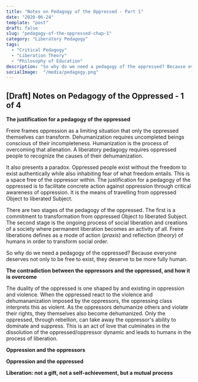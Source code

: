 ```yaml
---
title: "Notes on Pedagogy of the Oppressed - Part 1"
date: "2020-06-24"
template: "post"
draft: false
slug: "pedagogy-of-the-oppressed-chap-1"
category: "Liberatory Pedagogy"
tags:
  - "Critical Pedagogy"
  - "Liberation Theory" 
  - "Philosophy of Education"
description: "So why do we need a pedagogy of the oppressed? Because everyone deserves not only to be free to exist, they deserve to be more fully human"
socialImage:  "/media/pedagogy.png"
---
```


## [Draft] Notes on Pedagogy of the Oppressed -  1 of 4 


**The justification for a pedagogy of the oppressed**

Freire frames oppression as a limiting situation that only the oppressed themselves can transform. Dehumanization requires uncompleted beings conscious of their incompleteness. Humanization is the process of overcoming that alienation. A liberatory pedagogy requires oppressed people to recognize the causes of their dehumanization. 

It also presents a paradox. Oppressed people exist without the freedom to exist authentically while also inhabiting fear of what freedom entails. This is a space free of the oppressor within. The justification for a pedagogy of the oppressed is to facilitate concrete action against oppression through critical awareness of oppression. It is the means of travelling from oppressed Object to liberated Subject.

There are two stages of the pedagogy of the oppressed. The first is a commitment to transformation from oppressed Object to liberated Subject. The second stage is the ongoing process of social liberation and creations of a society where permanent liberation becomes an activity of all.  Freire liberations defines as a mode of action (*praxis*) and reflection (*theory*) of humans in order to transform social order.

So why do we need a pedagogy of the oppressed? Because everyone deserves not only to be free to exist, they deserve to be more fully human.  


**The contradiction between the oppressors and the oppressed, and how it is overcome**

The duality of the oppressed is one shaped by and existing in oppression and violence. When the oppressed react to the violence and dehumananization imposed by the oppressors, the oppressing class interprets this as violent. As the oppressors dehumanize others and violate their rights, they themselves also become dehumanized. Only the oppressed, through rebellion, can take away the oppressor's ability to dominate and suppress. This is an act of love that culminates in the dissolution of the oppressed/oppressor dynamic and leads to humans in the process of liberation. 

**Oppression and the oppressors** 

**Oppression and the oppressed**

**Liberation: not a gift, not a self-achievement, but a mutual process**